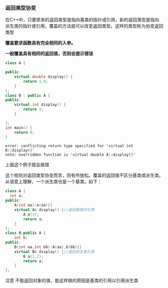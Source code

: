 ### 返回类型协变

在C++中，只要原来的返回类型是指向基类的指针或引用，新的返回类型是指向派生类的指针或引用，覆盖的方法就可以改变返回类型。这样的类型称为协变返回类型

**覆盖要求函数具有完全相同的入参。**

**一般覆盖具有相同的返回值，否则会提示错误**

```c++
class A {

public:
    virtual double display() {
        return 1.0;
    }
};
class B : public A {
public:
    virtual int display() {
        return 2;
    }

};
int main() {
    return 0;
}
```

```
error: conflicting return type specified for 'virtual int B::display()'
note: overridden function is 'virtual double A::display()'
```



上面这个例子就会报错

这个规则对返回类型协变而言，则有所放松。覆盖的返回值不区分基类或派生类。从语意上理解，一个派生类也是一个基类。如下：

```c++
class A {
  int a;
public:
    A(int aa):a(aa){}
    virtual A& display() {//返回基类的引用
        A a(1);
        return a;
    }
};
class B:public A {
    int b;
public:
    B(int aa,int bb):A(aa),b(bb){}
    virtual B& display() {//返回派生类引用
        B a(1,2);
        return a;
    }
};
```

注意 不能返回对象的值，能这样做的原因是基类的引用以引用派生类
